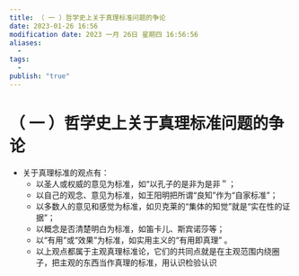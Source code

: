 ```yaml
---
title: （ 一 ）哲学史上关于真理标准问题的争论
date: 2023-01-26 16:56
modification date: 2023 一月 26日 星期四 16:56:56
aliases:
  - 
tags:
  - 
publish: "true"
---
```


# （ 一 ）哲学史上关于真理标准问题的争论

- 关于真理标准的观点有：
	- 以圣人或权威的意见为标准，如“以孔子的是非为是非＂；
	- 以自己的观念、意见为标准，如王阳明把所谓“良知”作为“自家标准”；
	- 以多数人的意见和感觉为标准，如贝克莱的“集体的知觉”就是“实在性的证据”；
	- 以概念是否清楚明白为标准，如笛卡儿、斯宾诺莎等；
	- 以“有用”或“效果”为标准，如实用主义的“有用即真理” 。
	- 以上观点都属于主观真理标准论，它们的共同点就是在主观范围内绕圈子，把主观的东西当作真理的标准，用认识检验认识